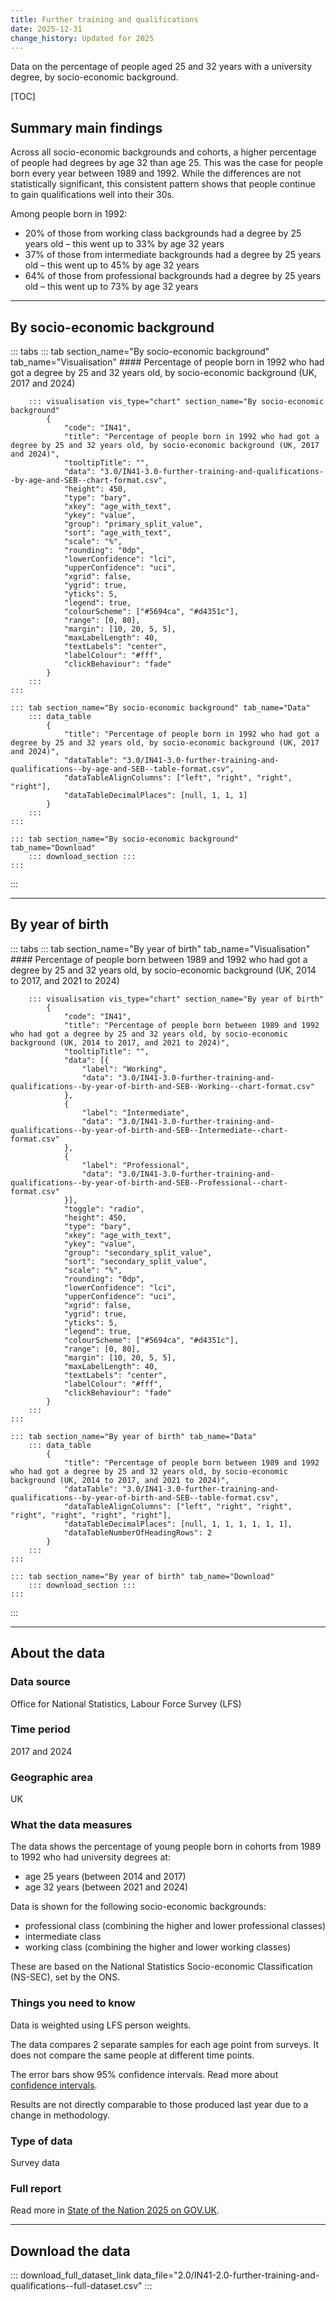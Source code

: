 ```yaml
---
title: Further training and qualifications
date: 2025-12-31
change_history: Updated for 2025
---
```


Data on the percentage of people aged 25 and 32 years with a university degree, by socio-economic background.

[TOC]

## Summary main findings

Across all socio-economic backgrounds and cohorts, a higher percentage of people had degrees by age 32 than age 25. This was the case for people born every year between 1989 and 1992. While the differences are not statistically significant, this consistent pattern shows that people continue to gain qualifications well into their 30s.

Among people born in 1992:

* 20% of those from working class backgrounds had a degree by 25 years old – this went up to 33% by age 32 years
* 37% of those from intermediate backgrounds had a degree by 25 years old – this went up to 45% by age 32 years
* 64% of those from professional backgrounds had a degree by 25 years old – this went up to 73% by age 32 years

---

## By socio-economic background

::: tabs
    ::: tab section_name="By socio-economic background" tab_name="Visualisation"
        #### Percentage of people born in 1992 who had got a degree by 25 and 32 years old, by socio-economic background (UK, 2017 and 2024)

        ::: visualisation vis_type="chart" section_name="By socio-economic background"
            {
                "code": "IN41",
                "title": "Percentage of people born in 1992 who had got a degree by 25 and 32 years old, by socio-economic background (UK, 2017 and 2024)",
                "tooltipTitle": "",
                "data": "3.0/IN41-3.0-further-training-and-qualifications--by-age-and-SEB--chart-format.csv",
                "height": 450,
                "type": "bary",
                "xkey": "age_with_text",
                "ykey": "value",
                "group": "primary_split_value",
                "sort": "age_with_text",
                "scale": "%",
                "rounding": "0dp",
                "lowerConfidence": "lci",
                "upperConfidence": "uci",
                "xgrid": false,
                "ygrid": true,
                "yticks": 5,
                "legend": true,
                "colourScheme": ["#5694ca", "#d4351c"],
                "range": [0, 80],
                "margin": [10, 20, 5, 5],
                "maxLabelLength": 40,
                "textLabels": "center",
                "labelColour": "#fff",
                "clickBehaviour": "fade"
            }
        :::
    :::

    ::: tab section_name="By socio-economic background" tab_name="Data"
        ::: data_table
            {
                "title": "Percentage of people born in 1992 who had got a degree by 25 and 32 years old, by socio-economic background (UK, 2017 and 2024)",
                "dataTable": "3.0/IN41-3.0-further-training-and-qualifications--by-age-and-SEB--table-format.csv",
                "dataTableAlignColumns": ["left", "right", "right", "right"],
                "dataTableDecimalPlaces": [null, 1, 1, 1]
            }
        :::
    :::

    ::: tab section_name="By socio-economic background" tab_name="Download"
        ::: download_section :::
    :::
:::

---

## By year of birth

::: tabs
    ::: tab section_name="By year of birth" tab_name="Visualisation"
        #### Percentage of people born between 1989 and 1992 who had got a degree by 25 and 32 years old, by socio-economic background (UK, 2014 to 2017, and 2021 to 2024)

        ::: visualisation vis_type="chart" section_name="By year of birth"
            {
                "code": "IN41",
                "title": "Percentage of people born between 1989 and 1992 who had got a degree by 25 and 32 years old, by socio-economic background (UK, 2014 to 2017, and 2021 to 2024)",
                "tooltipTitle": "",
                "data": [{
                    "label": "Working",
                    "data": "3.0/IN41-3.0-further-training-and-qualifications--by-year-of-birth-and-SEB--Working--chart-format.csv"
                },
                {
                    "label": "Intermediate",
                    "data": "3.0/IN41-3.0-further-training-and-qualifications--by-year-of-birth-and-SEB--Intermediate--chart-format.csv"
                },
                {
                    "label": "Professional",
                    "data": "3.0/IN41-3.0-further-training-and-qualifications--by-year-of-birth-and-SEB--Professional--chart-format.csv"
                }],
                "toggle": "radio",
                "height": 450,
                "type": "bary",
                "xkey": "age_with_text",
                "ykey": "value",
                "group": "secondary_split_value",
                "sort": "secondary_split_value",
                "scale": "%",
                "rounding": "0dp",
                "lowerConfidence": "lci",
                "upperConfidence": "uci",
                "xgrid": false,
                "ygrid": true,
                "yticks": 5,
                "legend": true,
                "colourScheme": ["#5694ca", "#d4351c"],
                "range": [0, 80],
                "margin": [10, 20, 5, 5],
                "maxLabelLength": 40,
                "textLabels": "center",
                "labelColour": "#fff",
                "clickBehaviour": "fade"
            }
        :::
    :::

    ::: tab section_name="By year of birth" tab_name="Data"
        ::: data_table
            {
                "title": "Percentage of people born between 1989 and 1992 who had got a degree by 25 and 32 years old, by socio-economic background (UK, 2014 to 2017, and 2021 to 2024)",
                "dataTable": "3.0/IN41-3.0-further-training-and-qualifications--by-year-of-birth-and-SEB--table-format.csv",
                "dataTableAlignColumns": ["left", "right", "right", "right", "right", "right", "right"],
                "dataTableDecimalPlaces": [null, 1, 1, 1, 1, 1, 1],
                "dataTableNumberOfHeadingRows": 2
            }
        :::
    :::

    ::: tab section_name="By year of birth" tab_name="Download"
        ::: download_section :::
    :::
:::

---


## About the data

### Data source
Office for National Statistics, Labour Force Survey (LFS)

### Time period
2017 and 2024

### Geographic area
UK

### What the data measures
The data shows the percentage of young people born in cohorts from 1989 to 1992 who had university degrees at:

* age 25 years (between 2014 and 2017)
* age 32 years (between 2021 and 2024)

Data is shown for the following socio-economic backgrounds:

* professional class (combining the higher and lower professional classes)
* intermediate class
* working class (combining the higher and lower working classes)

These are based on the National Statistics Socio-economic Classification (NS-SEC), set by the ONS.

### Things you need to know
Data is weighted using LFS person weights.

The data compares 2 separate samples for each age point from surveys. It does not compare the same people at different time points.

The error bars show 95% confidence intervals. Read more about [confidence intervals](/about-our-analysis#confidence-intervals).

Results are not directly comparable to those produced last year due to a change in methodology. 

### Type of data
Survey data

### Full report
Read more in [State of the Nation 2025 on GOV.UK]().

---

## Download the data

::: download_full_dataset_link data_file="2.0/IN41-2.0-further-training-and-qualifications--full-dataset.csv" :::
